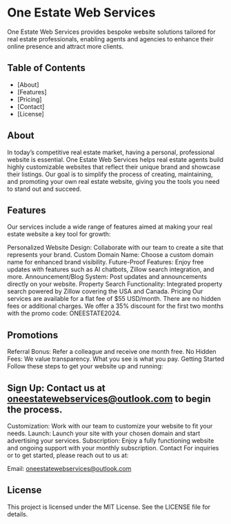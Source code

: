 # One Estate Web Services
 One Estate Web Services provides bespoke website solutions tailored for real estate professionals, enabling agents and agencies to enhance their online presence and attract more clients.

## Table of Contents
- [About] 
- [Features]
- [Pricing]
- [Contact]
- [License]

## About
In today’s competitive real estate market, having a personal, professional website is essential. One Estate Web Services helps real estate agents build highly customizable websites that reflect their unique brand and showcase their listings. Our goal is to simplify the process of creating, maintaining, and promoting your own real estate website, giving you the tools you need to stand out and succeed.

## Features
Our services include a wide range of features aimed at making your real estate website a key tool for growth:

Personalized Website Design: Collaborate with our team to create a site that represents your brand.
Custom Domain Name: Choose a custom domain name for enhanced brand visibility.
Future-Proof Features: Enjoy free updates with features such as AI chatbots, Zillow search integration, and more.
Announcement/Blog System: Post updates and announcements directly on your website.
Property Search Functionality: Integrated property search powered by Zillow covering the USA and Canada.
Pricing
Our services are available for a flat fee of $55 USD/month. There are no hidden fees or additional charges. We offer a 35% discount for the first two months with the promo code: ONEESTATE2024.

## Promotions
Referral Bonus: Refer a colleague and receive one month free.
No Hidden Fees: We value transparency. What you see is what you pay.
Getting Started
Follow these steps to get your website up and running:

## Sign Up: Contact us at oneestatewebservices@outlook.com to begin the process.
Customization: Work with our team to customize your website to fit your needs.
Launch: Launch your site with your chosen domain and start advertising your services.
Subscription: Enjoy a fully functioning website and ongoing support with your monthly subscription.
Contact
For inquiries or to get started, please reach out to us at:

Email: oneestatewebservices@outlook.com
## License
This project is licensed under the MIT License. See the LICENSE file for details.

